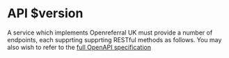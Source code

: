 # API $version

A service which implements Openreferral UK must provide a number of endpoints, each supprting supprting RESTful methods as follows. You may also wish to refer to the [full OpenAPI specification](/developers/specifications)
